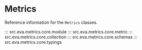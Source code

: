 # Metrics

Reference information for the `Metrics` classes.

::: src.eva.metrics.core.module
::: src.eva.metrics.core.metric
::: src.eva.metrics.core.collection
::: src.eva.metrics.core.schemas
::: src.eva.metrics.core.typings